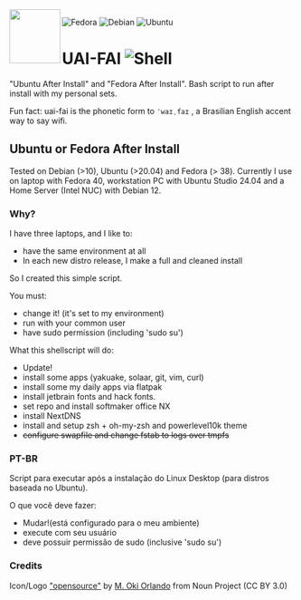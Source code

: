 
<img align="left" src="https://cdn.hashnode.com/res/hashnode/image/upload/v1714668828239/5bdb9130-09f6-4e44-8f53-d91b18256197.png" height=95 width=90> 

![Fedora](https://img.shields.io/badge/Fedora-294172?style=for-the-badge&logo=fedora&logoColor=white) 
![Debian](https://img.shields.io/badge/Debian-D70A53?style=for-the-badge&logo=debian&logoColor=white) 
![Ubuntu](https://img.shields.io/badge/Ubuntu-E95420?style=for-the-badge&logo=ubuntu&logoColor=white)

# UAI-FAI ![Shell](https://img.shields.io/badge/shell_script-%23121011.svg?style=for-the-badge&logo=gnu-bash&logoColor=white)

"Ubuntu After Install" and "Fedora After Install". Bash script to run after install with my personal sets.

Fun fact: uai-fai is the phonetic form to ````ˈwaɪˌfaɪ```` , a Brasilian English accent way to say wifi.

## Ubuntu or Fedora After Install

Tested on Debian (>10), Ubuntu (>20.04) and Fedora (> 38).
Currently I use on laptop with Fedora 40, workstation PC with Ubuntu Studio 24.04 and a Home Server (Intel NUC) with Debian 12.

### Why?
I have three laptops, and I like to:
- have the same environment at all
- In each new distro release, I make a full and cleaned install
  
So I created this simple script.

You must:

- change it! (it's set to my environment)
- run with your common user
- have sudo permission (including 'sudo su')

What this shellscript will do:

- Update!
- install some apps (yakuake, solaar, git, vim, curl)
- install some my daily apps via flatpak
- install jetbrain fonts and hack fonts.
- set repo and install softmaker office NX
- install NextDNS
- install and setup zsh + oh-my-zsh and powerlevel10k theme
- ~~configure swapfile and change fstab to logs over tmpfs~~





### PT-BR

Script para executar após a instalação do Linux Desktop (para distros baseada no Ubuntu).

O que você deve fazer:

- Mudar!(está configurado para o meu ambiente)
- execute com seu usuário
- deve possuir permissão de sudo (inclusive 'sudo su')



### Credits

Icon/Logo ["opensource"](https://thenounproject.com/icon/opensource-4957970/) by [M. Oki Orlando](https://thenounproject.com/creator/orvipixel/) from Noun Project (CC BY 3.0)



